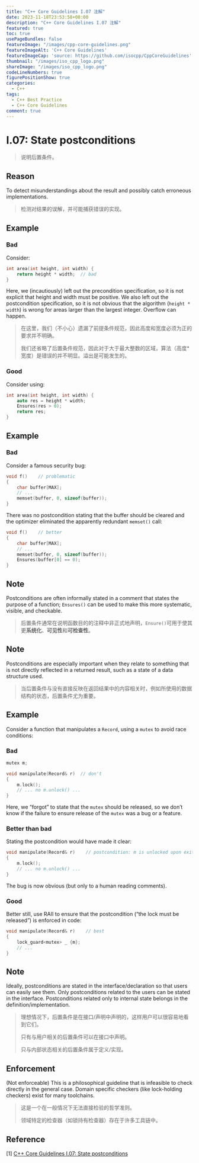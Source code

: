 ```yaml
---
title: "C++ Core Guidelines I.07 注解"
date: 2023-11-18T23:53:58+08:00
description: "C++ Core Guidelines I.07 注解"
featured: true
toc: true
usePageBundles: false
featureImage: "/images/cpp-core-guidelines.png"
featureImageAlt: 'C++ Core Guidelines'
featureImageCap: 'source: https://github.com/isocpp/CppCoreGuidelines'
thumbnail: "/images/iso_cpp_logo.png"
shareImage: "/images/iso_cpp_logo.png"
codeLineNumbers: true
figurePositionShow: true
categories:
  - C++
tags:
  - C++ Best Practice
  - C++ Core Guidelines
comment: true
---
```


# I.07: State postconditions

> 说明后置条件。

## Reason

To detect misunderstandings about the result and possibly catch erroneous implementations.

>检测对结果的误解，并可能捕获错误的实现。

## Example

### Bad

Consider:

```c++
int area(int height, int width) {
    return height * width;	// bad
}
```

Here, we (incautiously) left out the precondition specification, so it is not explicit that height and width must be positive. We also left out the postcondition specification, so it is not obvious that the algorithm (`height * width`) is wrong for areas larger than the largest integer. Overflow can happen.

> 在这里，我们（不小心）遗漏了前提条件规范，因此高度和宽度必须为正的要求并不明确。
>
> 我们还省略了后置条件规范，因此对于大于最大整数的区域，算法（高度*宽度）是错误的并不明显。溢出是可能发生的。

### Good

Consider using:

```c++
int area(int height, int width) {
    auto res = height * width;
    Ensures(res > 0);
    return res;
}
```

## Example

### Bad

Consider a famous security bug:

```c++
void f()    // problematic
{
    char buffer[MAX];
    // ...
    memset(buffer, 0, sizeof(buffer));
}
```

There was no postcondition stating that the buffer should be cleared and the optimizer eliminated the apparently redundant `memset()` call:

```c++
void f()    // better
{
    char buffer[MAX];
    // ...
    memset(buffer, 0, sizeof(buffer));
    Ensures(buffer[0] == 0);
}
```

## Note

Postconditions are often informally stated in a comment that states the purpose of a function; `Ensures()` can be used to make this more systematic, visible, and checkable.

> 后置条件通常在说明函数目的的注释中非正式地声明，`Ensure()`可用于使其更**系统化**、**可见性**和**可检查性**。

## Note

Postconditions are especially important when they relate to something that is not directly reflected in a returned result, such as a state of a data structure used.

> 当后置条件与没有直接反映在返回结果中的内容相关时，例如所使用的数据结构的状态，后置条件尤为重要。

## Example

Consider a function that manipulates a `Record`, using a `mutex` to avoid race conditions:

### Bad

```c++
mutex m;

void manipulate(Record& r)	// don't
{
    m.lock();
    // ... no m.unlock() ...
}
```

Here, we “forgot” to state that the `mutex` should be released, so we don’t know if the failure to ensure release of the `mutex` was a bug or a feature.

### Better than bad

Stating the postcondition would have made it clear:

```c++
void manipulate(Record& r)    // postcondition: m is unlocked upon exit
{
    m.lock();
    // ... no m.unlock() ...
}
```

The bug is now obvious (but only to a human reading comments).

### Good

Better still, use RAII to ensure that the postcondition (“the lock must be released”) is enforced in code:

```c++
void manipulate(Record& r)    // best
{
    lock_guard<mutex> _ {m};
    // ...
}
```

## Note

Ideally, postconditions are stated in the interface/declaration so that users can easily see them. Only postconditions related to the users can be stated in the interface. Postconditions related only to internal state belongs in the definition/implementation.

> 理想情况下，后置条件是在接口/声明中声明的，这样用户可以很容易地看到它们。
>
> 只有与用户相关的后置条件可以在接口中声明。
>
> 只与内部状态相关的后置条件属于定义/实现。

## Enforcement

(Not enforceable) This is a philosophical guideline that is infeasible to check directly in the general case. Domain specific checkers (like lock-holding checkers) exist for many toolchains.

>这是一个在一般情况下无法直接检验的哲学准则。
>
>领域特定的检查器（如锁持有检查器）存在于许多工具链中。

## Reference

[1] [C++ Core Guidelines I.07: State postconditions](https://isocpp.github.io/CppCoreGuidelines/CppCoreGuidelines#i7-state-postconditions)
